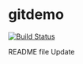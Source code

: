 # gitdemo
[![Build Status](http://13.233.230.148/buildStatus/icon)](http://13.233.230.148/job/Conditionals/)

README file
Update
